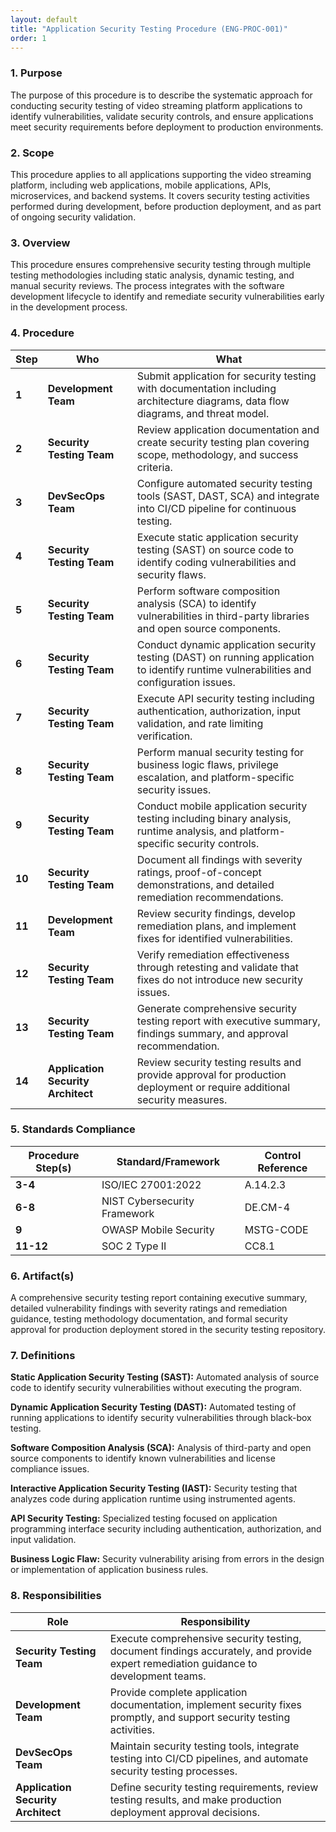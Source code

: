 ```yaml
---
layout: default
title: "Application Security Testing Procedure (ENG-PROC-001)"
order: 1
---
```


### 1. Purpose

The purpose of this procedure is to describe the systematic approach for conducting security testing of video streaming platform applications to identify vulnerabilities, validate security controls, and ensure applications meet security requirements before deployment to production environments.

### 2. Scope

This procedure applies to all applications supporting the video streaming platform, including web applications, mobile applications, APIs, microservices, and backend systems. It covers security testing activities performed during development, before production deployment, and as part of ongoing security validation.

### 3. Overview

This procedure ensures comprehensive security testing through multiple testing methodologies including static analysis, dynamic testing, and manual security reviews. The process integrates with the software development lifecycle to identify and remediate security vulnerabilities early in the development process.

### 4. Procedure

| **Step** | **Who** | **What** |
| -------- | -------- | -------- |
| **1** | **Development Team** | Submit application for security testing with documentation including architecture diagrams, data flow diagrams, and threat model. |
| **2** | **Security Testing Team** | Review application documentation and create security testing plan covering scope, methodology, and success criteria. |
| **3** | **DevSecOps Team** | Configure automated security testing tools (SAST, DAST, SCA) and integrate into CI/CD pipeline for continuous testing. |
| **4** | **Security Testing Team** | Execute static application security testing (SAST) on source code to identify coding vulnerabilities and security flaws. |
| **5** | **Security Testing Team** | Perform software composition analysis (SCA) to identify vulnerabilities in third-party libraries and open source components. |
| **6** | **Security Testing Team** | Conduct dynamic application security testing (DAST) on running application to identify runtime vulnerabilities and configuration issues. |
| **7** | **Security Testing Team** | Execute API security testing including authentication, authorization, input validation, and rate limiting verification. |
| **8** | **Security Testing Team** | Perform manual security testing for business logic flaws, privilege escalation, and platform-specific security issues. |
| **9** | **Security Testing Team** | Conduct mobile application security testing including binary analysis, runtime analysis, and platform-specific security controls. |
| **10** | **Security Testing Team** | Document all findings with severity ratings, proof-of-concept demonstrations, and detailed remediation recommendations. |
| **11** | **Development Team** | Review security findings, develop remediation plans, and implement fixes for identified vulnerabilities. |
| **12** | **Security Testing Team** | Verify remediation effectiveness through retesting and validate that fixes do not introduce new security issues. |
| **13** | **Security Testing Team** | Generate comprehensive security testing report with executive summary, findings summary, and approval recommendation. |
| **14** | **Application Security Architect** | Review security testing results and provide approval for production deployment or require additional security measures. |

### 5. Standards Compliance

| **Procedure Step(s)** | **Standard/Framework** | **Control Reference** |
| --------------------- | ---------------------- | --------------------- |
| **3-4** | ISO/IEC 27001:2022 | A.14.2.3 |
| **6-8** | NIST Cybersecurity Framework | DE.CM-4 |
| **9** | OWASP Mobile Security | MSTG-CODE |
| **11-12** | SOC 2 Type II | CC8.1 |

### 6. Artifact(s)

A comprehensive security testing report containing executive summary, detailed vulnerability findings with severity ratings and remediation guidance, testing methodology documentation, and formal security approval for production deployment stored in the security testing repository.

### 7. Definitions

**Static Application Security Testing (SAST):** Automated analysis of source code to identify security vulnerabilities without executing the program.

**Dynamic Application Security Testing (DAST):** Automated testing of running applications to identify security vulnerabilities through black-box testing.

**Software Composition Analysis (SCA):** Analysis of third-party and open source components to identify known vulnerabilities and license compliance issues.

**Interactive Application Security Testing (IAST):** Security testing that analyzes code during application runtime using instrumented agents.

**API Security Testing:** Specialized testing focused on application programming interface security including authentication, authorization, and input validation.

**Business Logic Flaw:** Security vulnerability arising from errors in the design or implementation of application business rules.

### 8. Responsibilities

| **Role** | **Responsibility** |
| -------- | ------------------ |
| **Security Testing Team** | Execute comprehensive security testing, document findings accurately, and provide expert remediation guidance to development teams. |
| **Development Team** | Provide complete application documentation, implement security fixes promptly, and support security testing activities. |
| **DevSecOps Team** | Maintain security testing tools, integrate testing into CI/CD pipelines, and automate security testing processes. |
| **Application Security Architect** | Define security testing requirements, review testing results, and make production deployment approval decisions. |
